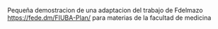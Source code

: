 Pequeña demostracion de una adaptacion del trabajo de Fdelmazo https://fede.dm/FIUBA-Plan/ para materias de la facultad de medicina
